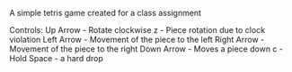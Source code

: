 A simple tetris game created for a class assignment

Controls:
Up Arrow - Rotate clockwise
z - Piece rotation due to clock violation
Left Arrow - Movement of the piece to the left
Right Arrow - Movement of the piece to the right
Down Arrow - Moves a piece down
c - Hold
Space - a hard drop
